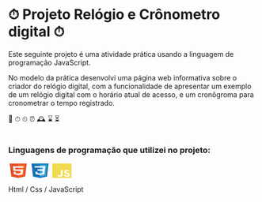 # ⏱ Projeto Relógio e Crônometro digital ⏱
Este seguinte projeto é uma atividade prática usando a linguagem de programação JavaScript.

No modelo da prática desenvolvi uma página web informativa sobre o criador do relógio digital, com a funcionalidade de apresentar um exemplo de um relógio digital com o horário atual de acesso, e um cronôgroma para cronometrar o tempo registrado. 

🧭 ⏱ ⏲ ⏰ 🕰 ⌛️ ⏳

#

### Linguagens de programação que utilizei no projeto:
<img align="center" alt="HTML" height="30" width="40" src="https://raw.githubusercontent.com/devicons/devicon/master/icons/html5/html5-original.svg"> <img align="center" alt="CSS" height="30" width="40" src="https://raw.githubusercontent.com/devicons/devicon/master/icons/css3/css3-original.svg"> <img align="center" alt="Js" height="30" width="40" src="https://raw.githubusercontent.com/devicons/devicon/master/icons/javascript/javascript-plain.svg">

Html / Css / JavaScript
